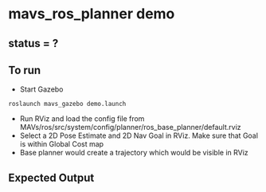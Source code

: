 # mavs_ros_planner demo

## status = ?

## To run
- Start Gazebo
```
roslaunch mavs_gazebo demo.launch
```
- Run RViz and load the config file from MAVs/ros/src/system/config/planner/ros_base_planner/default.rviz
- Select a 2D Pose Estimate and 2D Nav Goal in RViz. Make sure that Goal is within Global Cost map
- Base planner would create a trajectory which would be visible in RViz

## Expected Output
